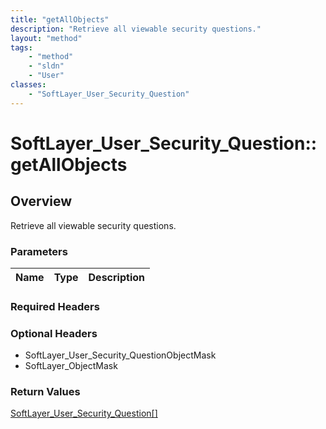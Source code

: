 ```yaml
---
title: "getAllObjects"
description: "Retrieve all viewable security questions."
layout: "method"
tags:
    - "method"
    - "sldn"
    - "User"
classes:
    - "SoftLayer_User_Security_Question"
---
```

# SoftLayer_User_Security_Question::getAllObjects
## Overview 
Retrieve all viewable security questions.

### Parameters 
|Name | Type | Description |
| --- | --- | --- |


### Required Headers

### Optional Headers
* SoftLayer_User_Security_QuestionObjectMask
* SoftLayer_ObjectMask

### Return Values
<a href='/reference/datatypes/SoftLayer_User_Security_Question'>SoftLayer_User_Security_Question[] </a>

